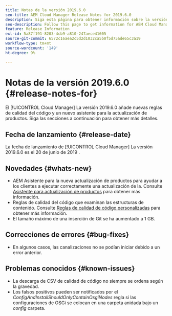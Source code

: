 ```yaml
---
title: Notas de la versión 2019.6.0
seo-title: AEM Cloud Manager Release Notes for 2019.6.0
description: Siga esta página para obtener información sobre la versión 2019.6.0 de Cloud Manager.
seo-description: Follow this page to get information for AEM Cloud Manager Release 2019.6.0.
feature: Release Information
exl-id: 5a87f191-8203-4cb9-a810-247aece41605
source-git-commit: 6572c16aea2c5d2d1032ca5b0f5d75ade65c3a19
workflow-type: tm+mt
source-wordcount: '149'
ht-degree: 9%

---
```


# Notas de la versión 2019.6.0 {#release-notes-for}

El [!UICONTROL Cloud Manager] La versión 2019.6.0 añade nuevas reglas de calidad del código y un nuevo asistente para la actualización de productos. Siga las secciones a continuación para obtener más detalles.

## Fecha de lanzamiento {#release-date}

La fecha de lanzamiento de [!UICONTROL Cloud Manager] La versión 2019.6.0 es el 20 de junio de 2019 .

## Novedades {#whats-new}

* AEM Asistente para la nueva actualización de productos para ayudar a los clientes a ejecutar correctamente una actualización de la. Consulte [Asistente para actualización de productos](/help/product-update-wizard/overview.md) para obtener más información.
* Reglas de calidad del código que examinan las estructuras de contenido. Consulte [Reglas de calidad de código personalizadas](/help/using/custom-code-quality-rules.md) para obtener más información.
* El tamaño máximo de una inserción de Git se ha aumentado a 1 GB.

## Correcciones de errores {#bug-fixes}

* En algunos casos, las canalizaciones no se podían iniciar debido a un error anterior.

## Problemas conocidos {#known-issues}

* La descarga de CSV de calidad de código no siempre se ordena según la gravedad.
* Los falsos positivos pueden ser notificados por el *ConfigAndInstallShouldOnlyContainOsgiNodes* regla si las configuraciones de OSGi se colocan en una carpeta anidada bajo un *config* carpeta.
